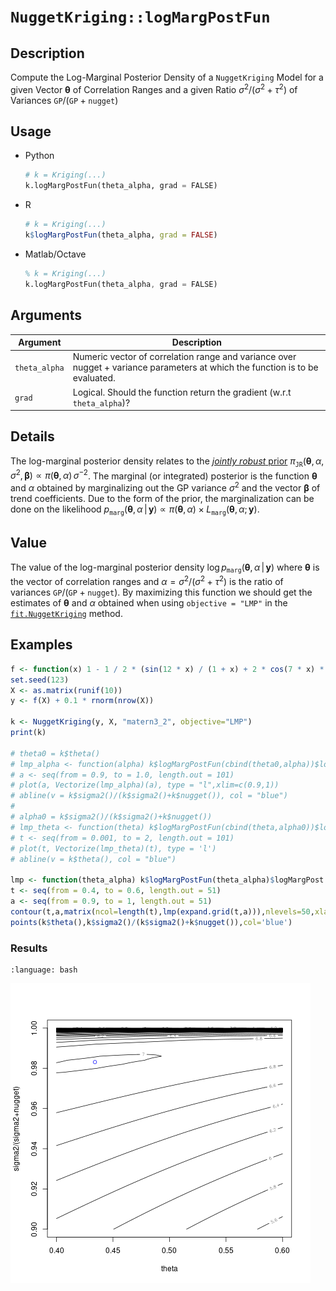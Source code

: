 # `NuggetKriging::logMargPostFun`

## Description

Compute the Log-Marginal Posterior Density of a `NuggetKriging` Model
for a given Vector $\boldsymbol{\theta}$ of Correlation
Ranges and a given Ratio $\sigma^2 / (\sigma^2 + \tau^2)$ of Variances
$\texttt{GP} / (\texttt{GP}+ \texttt{nugget})$


## Usage

* Python
    ```python
    # k = Kriging(...)
    k.logMargPostFun(theta_alpha, grad = FALSE)
    ```
* R
    ```r
    # k = Kriging(...)
    k$logMargPostFun(theta_alpha, grad = FALSE)
    ```
* Matlab/Octave
    ```octave
    % k = Kriging(...)
    k.logMargPostFun(theta_alpha, grad = FALSE)
    ```


## Arguments

Argument      |Description
------------- |----------------
`theta_alpha`     |     Numeric vector of correlation range and variance over nugget + variance parameters at which the function is to be evaluated.
`grad`     |     Logical. Should the function return the gradient (w.r.t `theta_alpha`)?

## Details 

The log-marginal posterior density relates to the [*jointly robust*
prior](SecJointlyrobust) $\pi_{\texttt{JR}}(\boldsymbol{\theta},\, \alpha,\,\sigma^2, \,
\boldsymbol{\beta}) \propto \pi(\boldsymbol{\theta},\,\alpha) \, \sigma^{-2}$. The
marginal (or integrated) posterior is the function
$\boldsymbol{\theta}$ and $\alpha$ obtained by marginalizing out the GP variance
$\sigma^2$ and the vector $\boldsymbol{\beta}$ of trend
coefficients. Due to the form of the prior, the marginalization can be
done on the likelihood $p_{\texttt{marg}}(\boldsymbol{\theta},\,\alpha \,\vert
\,\mathbf{y}) \propto \pi(\boldsymbol{\theta},\,\alpha) \times
L_{\texttt{marg}}(\boldsymbol{\theta},\,\alpha;\,\mathbf{y})$.

## Value

The value of the log-marginal posterior density $\log
p_{\texttt{marg}}(\boldsymbol{\theta},\,\alpha \,|\, \mathbf{y})$
where $\boldsymbol{\theta}$ is the vector of correlation ranges and
$\alpha = \sigma^2 / (\sigma^2 + \tau^2)$ is the ratio of variances
$\texttt{GP}/ (\texttt{GP} + \texttt{nugget})$.  By maximizing this
function we should get the estimates of $\boldsymbol{\theta}$ and
$\alpha$ obtained when using `objective = "LMP"` in the
[`fit.NuggetKriging`](fit.NuggetKriging) method.


## Examples

```r
f <- function(x) 1 - 1 / 2 * (sin(12 * x) / (1 + x) + 2 * cos(7 * x) * x^5 + 0.7)
set.seed(123)
X <- as.matrix(runif(10))
y <- f(X) + 0.1 * rnorm(nrow(X))

k <- NuggetKriging(y, X, "matern3_2", objective="LMP")
print(k)

# theta0 = k$theta()
# lmp_alpha <- function(alpha) k$logMargPostFun(cbind(theta0,alpha))$logMargPost
# a <- seq(from = 0.9, to = 1.0, length.out = 101)
# plot(a, Vectorize(lmp_alpha)(a), type = "l",xlim=c(0.9,1))
# abline(v = k$sigma2()/(k$sigma2()+k$nugget()), col = "blue")
# 
# alpha0 = k$sigma2()/(k$sigma2()+k$nugget())
# lmp_theta <- function(theta) k$logMargPostFun(cbind(theta,alpha0))$logMargPost
# t <- seq(from = 0.001, to = 2, length.out = 101)
# plot(t, Vectorize(lmp_theta)(t), type = 'l')
# abline(v = k$theta(), col = "blue")

lmp <- function(theta_alpha) k$logMargPostFun(theta_alpha)$logMargPost
t <- seq(from = 0.4, to = 0.6, length.out = 51)
a <- seq(from = 0.9, to = 1, length.out = 51)
contour(t,a,matrix(ncol=length(t),lmp(expand.grid(t,a))),nlevels=50,xlab="theta",ylab="sigma2/(sigma2+nugget)")
points(k$theta(),k$sigma2()/(k$sigma2()+k$nugget()),col='blue')
```

### Results
```{literalinclude} ../functions/examples/logMargPostFun.NuggetKriging.md.Rout
:language: bash
```
![](../functions/examples/logMargPostFun.NuggetKriging.md.png)


